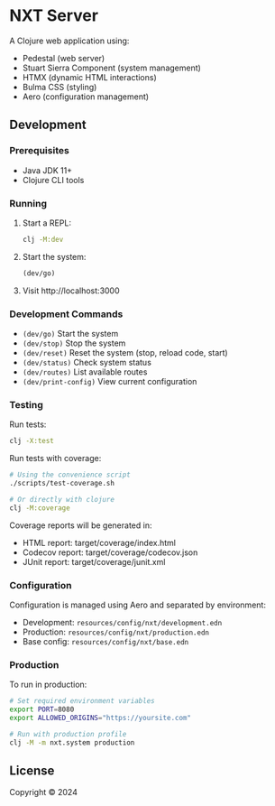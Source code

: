 # NXT Server

A Clojure web application using:
- Pedestal (web server)
- Stuart Sierra Component (system management)
- HTMX (dynamic HTML interactions)
- Bulma CSS (styling)
- Aero (configuration management)

## Development

### Prerequisites

- Java JDK 11+
- Clojure CLI tools

### Running

1. Start a REPL:
   ```bash
   clj -M:dev
   ```

2. Start the system:
   ```clojure
   (dev/go)
   ```

3. Visit http://localhost:3000

### Development Commands

- `(dev/go)`           Start the system
- `(dev/stop)`         Stop the system
- `(dev/reset)`        Reset the system (stop, reload code, start)
- `(dev/status)`       Check system status
- `(dev/routes)`       List available routes
- `(dev/print-config)` View current configuration

### Testing

Run tests:
```bash
clj -X:test
```

Run tests with coverage:
```bash
# Using the convenience script
./scripts/test-coverage.sh

# Or directly with clojure
clj -M:coverage
```

Coverage reports will be generated in:
- HTML report: target/coverage/index.html
- Codecov report: target/coverage/codecov.json
- JUnit report: target/coverage/junit.xml

### Configuration

Configuration is managed using Aero and separated by environment:

- Development: `resources/config/nxt/development.edn`
- Production: `resources/config/nxt/production.edn`
- Base config: `resources/config/nxt/base.edn`

### Production

To run in production:

```bash
# Set required environment variables
export PORT=8080
export ALLOWED_ORIGINS="https://yoursite.com"

# Run with production profile
clj -M -m nxt.system production
```

## License

Copyright © 2024